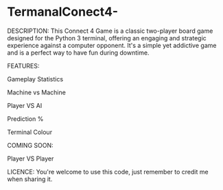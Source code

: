 # TermanalConect4-


DESCRIPTION:
This Connect 4 Game is a classic two-player board game designed for the 
Python 3 terminal, offering an engaging and strategic experience against a computer 
opponent. It's a simple yet addictive game and is a perfect way to have fun during downtime.

FEATURES:

Gameplay Statistics

Machine vs Machine

Player VS AI

Prediction %

Terminal Colour

COMING SOON:

Player VS Player

LICENCE: You're welcome to use this code, just remember to credit me when sharing it.
  
